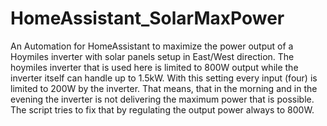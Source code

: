 # HomeAssistant_SolarMaxPower
An Automation for HomeAssistant to maximize the power output of a Hoymiles inverter with solar panels setup in East/West direction.
The hoymiles inverter that is used here is limited to 800W output while the inverter itself can handle up to 1.5kW.
With this setting every input (four) is limited to 200W by the inverter.
That means, that in the morning and in the evening the inverter is not delivering the maximum power that is possible.
The script tries to fix that by regulating the output power always to 800W.

